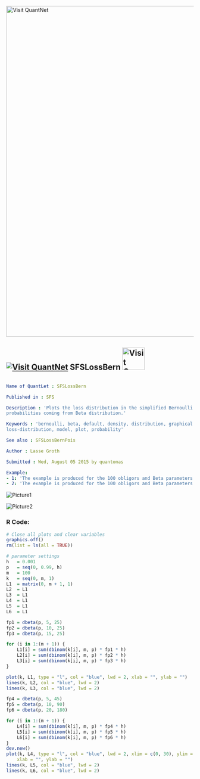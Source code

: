 
[<img src="https://github.com/QuantLet/Styleguide-and-FAQ/blob/master/pictures/banner.png" width="888" alt="Visit QuantNet">](http://quantlet.de/)

## [<img src="https://github.com/QuantLet/Styleguide-and-FAQ/blob/master/pictures/qloqo.png" alt="Visit QuantNet">](http://quantlet.de/) **SFSLossBern** [<img src="https://github.com/QuantLet/Styleguide-and-FAQ/blob/master/pictures/QN2.png" width="60" alt="Visit QuantNet 2.0">](http://quantlet.de/)

```yaml

Name of QuantLet : SFSLossBern

Published in : SFS

Description : 'Plots the loss distribution in the simplified Bernoulli model with default
probabilities coming from Beta distribution.'

Keywords : 'bernoulli, beta, default, density, distribution, graphical representation,
loss-distribution, model, plot, probability'

See also : SFSLossBernPois

Author : Lasse Groth

Submitted : Wed, August 05 2015 by quantomas

Example: 
- 1: 'The example is produced for the 100 obligors and Beta parameters: (5,25), (10,25), (15,25).'
- 2: 'The example is produced for the 100 obligors and Beta parameters: (5,45), (10,90), (20,180).'

```

![Picture1](SFSLossBern_1-1.png)

![Picture2](SFSLossBern_2-1.png)


### R Code:
```r
# Close all plots and clear variables
graphics.off()
rm(list = ls(all = TRUE))

# parameter settings
h   = 0.001
p   = seq(0, 0.99, h)
m   = 100
k   = seq(0, m, 1)
L1  = matrix(0, m + 1, 1)
L2  = L1
L3  = L1
L4  = L1
L5  = L1
L6  = L1

fp1 = dbeta(p, 5, 25)
fp2 = dbeta(p, 10, 25)
fp3 = dbeta(p, 15, 25)

for (i in 1:(m + 1)) {
    L1[i] = sum(dbinom(k[i], m, p) * fp1 * h)
    L2[i] = sum(dbinom(k[i], m, p) * fp2 * h)
    L3[i] = sum(dbinom(k[i], m, p) * fp3 * h)
}

plot(k, L1, type = "l", col = "blue", lwd = 2, xlab = "", ylab = "")
lines(k, L2, col = "blue", lwd = 2)
lines(k, L3, col = "blue", lwd = 2)

fp4 = dbeta(p, 5, 45)
fp5 = dbeta(p, 10, 90)
fp6 = dbeta(p, 20, 180)

for (i in 1:(m + 1)) {
    L4[i] = sum(dbinom(k[i], m, p) * fp4 * h)
    L5[i] = sum(dbinom(k[i], m, p) * fp5 * h)
    L6[i] = sum(dbinom(k[i], m, p) * fp6 * h)
}
dev.new()
plot(k, L4, type = "l", col = "blue", lwd = 2, xlim = c(0, 30), ylim = c(0, 0.12), 
    xlab = "", ylab = "")
lines(k, L5, col = "blue", lwd = 2)
lines(k, L6, col = "blue", lwd = 2) 

```
